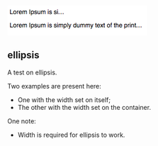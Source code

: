 ![preview](preview.png)
## ellipsis
A test on ellipsis.

Two examples are present here:
- One with the width set on itself;
- The other with the width set on the container.

One note:
- Width is required for ellipsis to work.